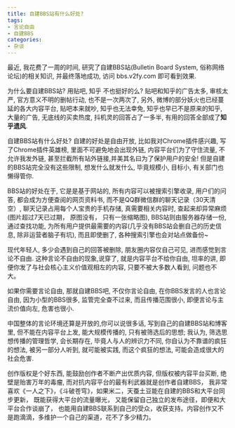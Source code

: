 ```yaml
---
title: 自建BBS站有什么好处?
tags: 
- 言论自由
- 自建BBS
categories:
- 杂谈
---
```


最近, 我花费了一周的时间, 研究了自建BBS站(Bulletin Board System, 俗称网络论坛)的相关知识, 并最终落地成功, 访问 bbs.v2fy.com 即可看到效果.

为什么要自建BBS站? 用贴吧, 知乎 不也挺好的么? 贴吧和知乎的广告太多, 审核太严, 官方意义不明的删帖行动, 也不是一次两次了, 另外, 微博的部分妖火也已经蔓延的各大内容平台, 贴吧本来就吵, 知乎也无法幸免, 知乎也早已不是原来的知乎, 大量的广告, 无底线的买卖热度, 抖机灵的回答占了一多半, 有用的回答全部成了**知乎遗风**.  

自建BBS站有什么好处? 自建的好处是自由开放, 比如我对Chrome插件感兴趣, 写了Chrome插件英雄榜, 里面不可避免地会出现外链, 内容平台们为了守住流量, 不允许我发外链, 甚至拦截所有站外链接,并美其名曰为了保护用户的安全! 但是自建的BBS站完全没有这些限制, 想发什么就发什么, 毕竟规模小, 目标小, 有关部门也懒得管你.

BBS站的好处在于, 它是是基于网站的, 所有内容可以被搜索引擎收录, 用户们的问答, 都会成为方便查阅的网页资料书, 而不是QQ群微信群的聊天记录（30天清空）, 聊天记录占用每个人宝贵的手机存储, 真需要相关内容时, 查起来却异常麻烦(图片超过7天已过期， 原图没有， 只有一张缩略图),  BBS站则由服务器存储一份, 通过查找功能, 为所有用户提供最需要的内容(几乎没有BBS站会删自己的历史信息, 除非运营者脑子有坑), 而且即使删了, 各种搜索引擎也会对站点做备份~

现代年轻人, 多少会遇到自己的回答被删除, 朋友圈内容仅自己可见, 进而感觉到言论不自由. 这种言论不自由的现象,说穿了, 就是内容平台不给你自由, 坦率的讲, 即便你发了与社会核心主义价值观相左的内容,  只要不被大多数人看到, 问题也不大。

如果你需要言论自由, 那就自建BBS吧, 不仅你言论自由, 在你BBS发言的人也言论自由, 因为小型的BBS很多, 监管完全查不过来, 而且传播范围很小, 即便言论与主流价值向左, 危害也很小.

中国整体的言论环境还算是开放的,你可以说很多话, 写到自己的自建BBS站和博客里, 但不能在内容平台上发, 能大规模传播的, 只有被筛选后的思想; 我认为, 筛选思想传播的管理哲学, 会长期存在, 毕竟人与人的辨识力不同, 你自认为不靠谱的疯狂的想法, 被另一部分人听到, 就可能被实践, 而这个疯狂的想法, 可能会造成很大的社会危害.

创作版权是个好东西, 能鼓励创作者不断产出优质内容, 但版权被内容平台买断, 绝壁是贻害万年的毒瘤, 而对抗内容平台的最有利武器就是创作者自建BBS， 我非常喜欢《一人之下》，《斗破苍穹》，如果米二，天蚕土豆能在自建的BBS和大平台同步更新， 既能获得大平台的流量曝光， 又能保留自己独立的发布途径，即便和大平台合作谈崩了， 也能用自建BBS联系到自己的受众，收获支持。内容创作又不是跑滴滴，多维护一个自己的渠道，花不了多少精力。  

